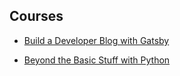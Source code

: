 ## Courses

- [Build a Developer Blog with Gatsby](https://egghead.io/courses/build-a-developer-blog-with-gatsby-bd96)

- [Beyond the Basic Stuff with Python](https://inventwithpython.com/beyond/)
